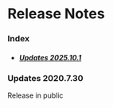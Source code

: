 # Release Notes

### Index
- ##### [Updates 2025.10.1](#20251001)

### <a name="20251001"></a> Updates 2020.7.30 
Release in public